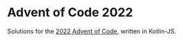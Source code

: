 # Advent of Code 2022

Solutions for the [2022 Advent of Code](https://adventofcode.com/2022), written in Kotlin-JS.
